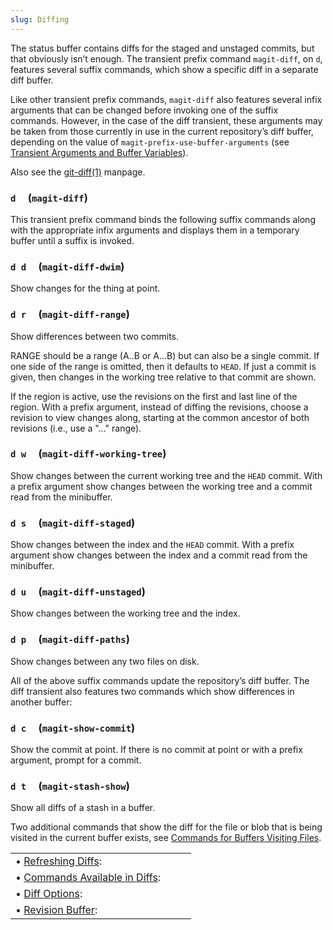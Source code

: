 ```yaml
---
slug: Diffing
---
```


The status buffer contains diffs for the staged and unstaged commits, but that obviously isn’t enough. The transient prefix command `magit-diff`, on `d`, features several suffix commands, which show a specific diff in a separate diff buffer.

Like other transient prefix commands, `magit-diff` also features several infix arguments that can be changed before invoking one of the suffix commands. However, in the case of the diff transient, these arguments may be taken from those currently in use in the current repository’s diff buffer, depending on the value of `magit-prefix-use-buffer-arguments` (see [Transient Arguments and Buffer Variables](Transient-Arguments-and-Buffer-Variables)).

Also see the [git-diff(1)](http://git-scm.com/docs/git-diff) manpage.

### `d`     (`magit-diff`)

This transient prefix command binds the following suffix commands along with the appropriate infix arguments and displays them in a temporary buffer until a suffix is invoked.

### `d d`     (`magit-diff-dwim`)

Show changes for the thing at point.

### `d r`     (`magit-diff-range`)

Show differences between two commits.

RANGE should be a range (A..B or A…B) but can also be a single commit. If one side of the range is omitted, then it defaults to `HEAD`. If just a commit is given, then changes in the working tree relative to that commit are shown.

If the region is active, use the revisions on the first and last line of the region. With a prefix argument, instead of diffing the revisions, choose a revision to view changes along, starting at the common ancestor of both revisions (i.e., use a "…" range).

### `d w`     (`magit-diff-working-tree`)

Show changes between the current working tree and the `HEAD` commit. With a prefix argument show changes between the working tree and a commit read from the minibuffer.

### `d s`     (`magit-diff-staged`)

Show changes between the index and the `HEAD` commit. With a prefix argument show changes between the index and a commit read from the minibuffer.

### `d u`     (`magit-diff-unstaged`)

Show changes between the working tree and the index.

### `d p`     (`magit-diff-paths`)

Show changes between any two files on disk.

All of the above suffix commands update the repository’s diff buffer. The diff transient also features two commands which show differences in another buffer:

### `d c`     (`magit-show-commit`)

Show the commit at point. If there is no commit at point or with a prefix argument, prompt for a commit.

### `d t`     (`magit-stash-show`)

Show all diffs of a stash in a buffer.

Two additional commands that show the diff for the file or blob that is being visited in the current buffer exists, see [Commands for Buffers Visiting Files](Commands-for-Buffers-Visiting-Files).

|                                                               |    |    |
| :------------------------------------------------------------ | -- | :- |
| • [Refreshing Diffs](Refreshing-Diffs):                       |    |    |
| • [Commands Available in Diffs](Commands-Available-in-Diffs): |    |    |
| • [Diff Options](Diff-Options):                               |    |    |
| • [Revision Buffer](Revision-Buffer):                         |    |    |
